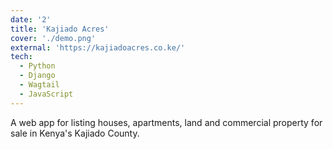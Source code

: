 ```yaml
---
date: '2'
title: 'Kajiado Acres'
cover: './demo.png'
external: 'https://kajiadoacres.co.ke/'
tech:
  - Python
  - Django
  - Wagtail
  - JavaScript
---
```


A web app for listing houses, apartments, land and commercial property for sale in Kenya's Kajiado County.
